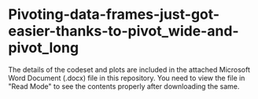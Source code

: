 # Pivoting-data-frames-just-got-easier-thanks-to-pivot_wide-and-pivot_long

The details of the codeset and plots are included in the attached Microsoft Word Document (.docx) file in this repository. 
You need to view the file in "Read Mode" to see the contents properly after downloading the same.
